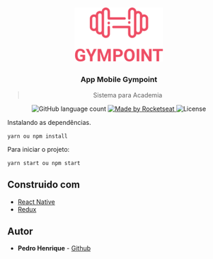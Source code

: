 <h1 align="center">
  <img alt="Gympoint" title="Gympoint" src="logo.png" width="200px" />
</h1>
<h3 align="center">
  App Mobile Gympoint
</h3>
<blockquote align="center">Sistema para Academia</blockquote>
<p align="center">
  <img alt="GitHub language count" src="https://img.shields.io/github/languages/count/rocketseat/bootcamp-gostack-desafio-02?color=%2304D361">

  <a href="https://rocketseat.com.br">
    <img alt="Made by Rocketseat" src="https://img.shields.io/badge/made%20by-Rocketseat-%2304D361">
  </a>

  <img alt="License" src="https://img.shields.io/badge/license-MIT-%2304D361">

  <a href="https://github.com/Rocketseat/bootcamp-gostack-desafio-02/stargazers">
  </a>
</p>


Instalando as dependências.

```
yarn ou npm install
```

Para iniciar o projeto:

```
yarn start ou npm start
```

## Construido com

- [React Native](https://facebook.github.io/react-native/)
- [Redux](https://redux.js.org/)

## Autor

- **Pedro Henrique** - [Github](https://github.com/pedrook16)
